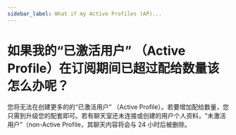 ```yaml
---
sidebar_label: What if my Active Profiles (AP)...
---
```


# 如果我的“已激活用户” （Active Profile）在订阅期间已超过配给数量该怎么办呢？

您将无法在创建更多的的“已激活用户” （Active Profile）。若要增加配给数量，您只需到升级您的配套即可。若有聊天室还未连接或创建的用户个人资料，“未激活用户”（non-Active Profile，其聊天内容将会与 24 小时后被删除。
